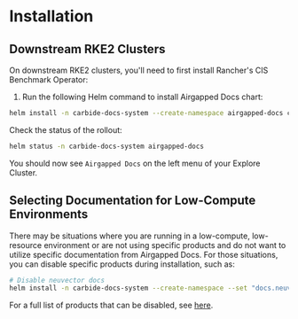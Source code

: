 # Installation

## Downstream RKE2 Clusters

On downstream RKE2 clusters, you'll need to first install Rancher's CIS Benchmark Operator:

1. Run the following Helm command to install Airgapped Docs chart:

```bash
helm install -n carbide-docs-system --create-namespace airgapped-docs carbide-charts/airgapped-docs
```

Check the status of the rollout:

```bash
helm status -n carbide-docs-system airgapped-docs
```

You should now see `Airgapped Docs` on the left menu of your Explore Cluster.

## Selecting Documentation for Low-Compute Environments

There may be situations where you are running in a low-compute, low-resource environment or are not using specific products and do not want to utilize specific documentation from Airgapped Docs. For those situations, you can disable specific products during installation, such as:

```bash
# Disable neuvector docs
helm install -n carbide-docs-system --create-namespace --set "docs.neuvector.enabled=false" airgapped-docs carbide-charts/airgapped-docs
```

For a full list of products that can be disabled, see [here](https://github.com/rancherfederal/carbide-charts/blob/main/charts/airgapped-docs/values.yaml).